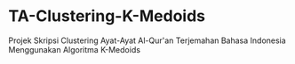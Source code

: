 # TA-Clustering-K-Medoids
Projek Skripsi Clustering Ayat-Ayat Al-Qur'an Terjemahan Bahasa Indonesia Menggunakan Algoritma K-Medoids
